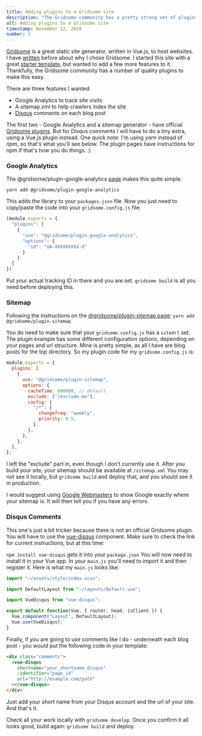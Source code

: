 ```yaml
---
title: Adding plugins to a Gridsome site
description: "The Gridsome community has a pretty strong set of plugins. But you aren't limited to just those. Incorporating a Vue.js component into your site isn't too hard either."
alt: Adding plugins to a Gridsome site
timestamp: November 12, 2019
number: 3
---
```


[Gridsome](https://gridsome.org/) is a great static site generator, written in Vue.js, to host websites. I have [written](https://www.wavrin.com/new-site-with-gridsome-and-amplify/) before about why I chose Gridsome. I started this site with a great [starter template](https://github.com/gridsome/gridsome-starter-blog), but wanted to add a few more features to it. Thankfully, the Gridsome community has a number of quality plugins to make this easy.  

There are three features I wanted:

* Google Analytics to track site visits
* A sitemap.xml to help crawlers index the site
* [Disqus](https://disqus.com/) comments on each blog post

The first two - Google Analytics and a sitemap generator - have official [Gridsome plugins](https://gridsome.org/plugins/). But for Disqus comments I will have to do a tiny extra, using a Vue.js plugin instead. One quick note: I'm using _yarn_ instead of _npm_, so that's what you'll see below. The plugin pages have instructions for npm if that's how you do things. :)

### Google Analytics

The @gridsome/plugin-google-analytics [page](https://gridsome.org/plugins/@gridsome/plugin-google-analytics) makes this quite simple.

`yarn add @gridsome/plugin-google-analytics`

This adds the library to your `packages.json` file. Now you just need to copy/paste the code into your `gridsome.config.js` file.

```js
(module.exports = {
  "plugins": [
    {
      "use": "@gridsome/plugin-google-analytics",
      "options": {
        "id": "UA-XXXXXXXXX-X"
      }
    }
  ]
})
```

Put your actual tracking ID in there and you are set. `gridsome build` is all you need before deploying this.

### Sitemap

Following the instructions on the [@gridsome/plugin-sitemap page](https://gridsome.org/plugins/@gridsome/plugin-sitemap): `yarn add @gridsome/plugin-sitemap`

You do need to make sure that your `gridsome.config.js` has a `siteUrl` set. The plugin example has some different configuration options, depending on your pages and url structure. Mine is pretty simple, as all I have are blog posts for the top directory. So my plugin code for my `gridsome.config.js` is:

```js
module.exports = {
  plugins: [
    {
      use: "@gridsome/plugin-sitemap",
      options: {
        cacheTime: 600000, // default
        exclude: ["/exclude-me"],
        config: {
          "/*": {
            changefreq: "weekly",
            priority: 0.5,
          },
        },
      },
    },
  ],
};
```

I left the "exclude" part in, even though I don't currently use it. After you build your site, your sitemap should be available at `/sitemap.xml` You may not see it locally, but `gridsome build` and deploy that, and you should see it in production.

I would suggest using [Google Webmasters](https://www.google.com/webmasters/) to show Google exactly where your sitemap is. It will then tell you if you have any errors.

### Disqus Comments

This one's just a bit tricker because there is not an official Gridsome plugin. You will have to use the [vue-disqus](https://github.com/ktquez/vue-disqus) component. Make sure to check the link for current instructions, but at this time:

`npm install vue-disqus` gets it into your `package.json` You will now need to install it in your Vue app. In your `main.js` you'll need to import it and then register it. Here is what my `main.js` looks like:

```js
import "~/assets/style/index.scss";

import DefaultLayout from "~/layouts/Default.vue";

import VueDisqus from "vue-disqus";

export default function(Vue, { router, head, isClient }) {
  Vue.component("Layout", DefaultLayout);
  Vue.use(VueDisqus);
}
```

Finally, if you are going to use comments like I do - underneath each blog post - you would put the following code in your template:

```html
<div class="comments">
  <vue-disqus
    shortname="your_shortname_disqus"
    :identifier="page_id"
    url="http://example.com/path"
  ></vue-disqus>
</div>
```

Just add your short name from your Disqus account and the url of your site. And that's it.

Check all your work locally with `gridsome develop`. Once you confirm it all looks good, build again: `gridsome build` and deploy.

